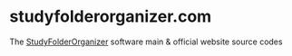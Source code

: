 # studyfolderorganizer.com
The [StudyFolderOrganizer](https://github.com/Abir-Tx/StudyFolderOrganizer-GUI) software main &amp; official website source codes
